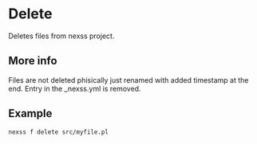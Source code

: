 # Delete

Deletes files from nexss project.

## More info

Files are not deleted phisically just renamed with added timestamp at the end. Entry in the \_nexss.yml is removed.

## Example

```sh
nexss f delete src/myfile.pl
```
